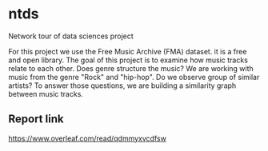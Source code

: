 # ntds
Network tour of data sciences project

For this project we use the Free Music Archive (FMA) dataset. it is a free and open library.
The goal of this project is to examine how music tracks relate to each other. Does genre structure the music? We are
working with music from the genre "Rock" and "hip-hop". Do we observe group of similar artists?
To answer those questions, we are building a similarity graph between music tracks.

## Report link
https://www.overleaf.com/read/qdmmyxvcdfsw
